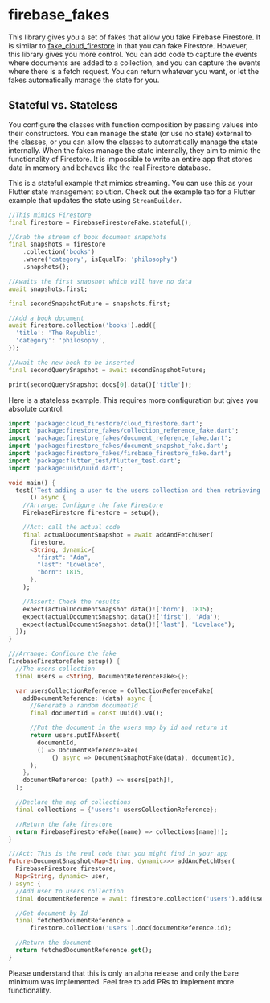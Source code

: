 # firebase_fakes

This library gives you a set of fakes that allow you fake Firebase Firestore. It is similar to [fake_cloud_firestore](https://pub.dev/packages/fake_cloud_firestore) in that you can fake Firestore. However, this library gives you more control. You can add code to capture the events where documents are added to a collection, and you can capture the events where there is a fetch request. You can return whatever you want, or let the fakes automatically manage the state for you. 

## Stateful vs. Stateless

You configure the classes with function composition by passing values into their constructors. You can manage the state (or use no state) external to the classes, or you can allow the classes to automatically manage the state internally. When the fakes manage the state internally, they aim to mimic the functionality of Firestore. It is impossible to write an entire app that stores data in memory and behaves like the real Firestore database.

This is a stateful example that mimics streaming. You can use this as your Flutter state management solution. Check out the example tab for a Flutter example that updates the state using `StreamBuilder`.

```dart
//This mimics Firestore
final firestore = FirebaseFirestoreFake.stateful();

//Grab the stream of book document snapshots
final snapshots = firestore
    .collection('books')
    .where('category', isEqualTo: 'philosophy')
    .snapshots();

//Awaits the first snapshot which will have no data
await snapshots.first;

final secondSnapshotFuture = snapshots.first;

//Add a book document
await firestore.collection('books').add({
  'title': 'The Republic',
  'category': 'philosophy',
});

//Await the new book to be inserted
final secondQuerySnapshot = await secondSnapshotFuture;

print(secondQuerySnapshot.docs[0].data()['title']);
```

Here is a stateless example. This requires more configuration but gives you absolute control.

```dart
import 'package:cloud_firestore/cloud_firestore.dart';
import 'package:firestore_fakes/collection_reference_fake.dart';
import 'package:firestore_fakes/document_reference_fake.dart';
import 'package:firestore_fakes/document_snapshot_fake.dart';
import 'package:firestore_fakes/firebase_firestore_fake.dart';
import 'package:flutter_test/flutter_test.dart';
import 'package:uuid/uuid.dart';

void main() {
  test('Test adding a user to the users collection and then retrieving it',
      () async {
    //Arrange: Configure the fake Firestore
    FirebaseFirestore firestore = setup();

    //Act: call the actual code
    final actualDocumentSnapshot = await addAndFetchUser(
      firestore,
      <String, dynamic>{
        "first": "Ada",
        "last": "Lovelace",
        "born": 1815,
      },
    );

    //Assert: Check the results
    expect(actualDocumentSnapshot.data()!['born'], 1815);
    expect(actualDocumentSnapshot.data()!['first'], 'Ada');
    expect(actualDocumentSnapshot.data()!['last'], "Lovelace");
  });
}

///Arrange: Configure the fake
FirebaseFirestoreFake setup() {
  //The users collection
  final users = <String, DocumentReferenceFake>{};

  var usersCollectionReference = CollectionReferenceFake(
    addDocumentReference: (data) async {
      //Generate a random documentId
      final documentId = const Uuid().v4();

      //Put the document in the users map by id and return it
      return users.putIfAbsent(
        documentId,
        () => DocumentReferenceFake(
            () async => DocumentSnaphotFake(data), documentId),
      );
    },
    documentReference: (path) => users[path]!,
  );

  //Declare the map of collections
  final collections = {'users': usersCollectionReference};

  //Return the fake firestore
  return FirebaseFirestoreFake((name) => collections[name]!);
}

///Act: This is the real code that you might find in your app
Future<DocumentSnapshot<Map<String, dynamic>>> addAndFetchUser(
  FirebaseFirestore firestore,
  Map<String, dynamic> user,
) async {
  //Add user to users collection
  final documentReference = await firestore.collection('users').add(user);

  //Get document by Id
  final fetchedDocumentReference =
      firestore.collection('users').doc(documentReference.id);

  //Return the document
  return fetchedDocumentReference.get();
}
```

Please understand that this is only an alpha release and only the bare minimum was implemented. Feel free to add PRs to implement more functionality.


